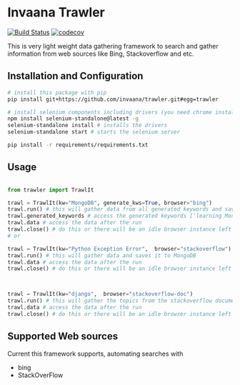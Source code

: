 # Invaana Trawler


[![Build Status](https://travis-ci.org/invaana/trawler.svg?branch=master)](https://travis-ci.org/invaana/trawler)
[![codecov](https://codecov.io/gh/invaana/trawler/branch/master/graph/badge.svg)](https://codecov.io/gh/invaana/trawler)


This is very light weight data gathering framework to search and gather information from web sources like Bing, 
Stackoverflow and etc. 

## Installation and Configuration

```bash
# install this package with pip
pip install git+https://github.com/invaana/trawler.git#egg=trawler

# install selenium components including drivers (you need chrome installed in your machine)
npm install selenium-standalone@latest -g
selenium-standalone install # installs the drivers 
selenium-standalone start # starts the selenium server

pip install -r requirements/requirements.txt
```



## Usage


```python

from trawler import TrawlIt

trawl = TrawlIt(kw="MongoDB", generate_kws=True, browser="bing")
trawl.run() # this will gather data from all generated keywords and saves it to MongoDB
trawl.generated_keywords # access the generated keywords ['learning MongoDB', 'Programming with MongoDB', 'MongoDB tutorials' ] 
trawl.data # access the data after the run
trawl.close() # do this or there will be an idle browser instance left on your machine
# or 

trawl = TrawlIt(kw="Python Exception Error",  browser="stackoverflow")
trawl.run() # this will gather data and saves it to MongoDB
trawl.data # access the data after the run
trawl.close() # do this or there will be an idle browser instance left on your machine



trawl = TrawlIt(kw="django",  browser="stackoverflow-doc")
trawl.run() # this will gather the topics from the stackoverflow documentation
trawl.data # access the data after the run
trawl.close() # do this or there will be an idle browser instance left on your machine

```


## Supported Web sources

Current this framework supports, automating searches with 

- bing
- StackOverFlow